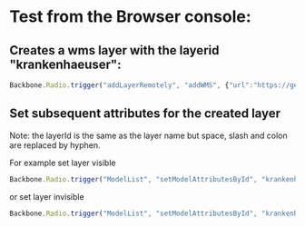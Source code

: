 
# Test from the Browser console:

## Creates a wms layer with the layerid "krankenhaeuser":

```js
Backbone.Radio.trigger("addLayerRemotely", "addWMS", {"url":"https://geodienste.hamburg.de/HH_WMS_Krankenhaeuser", "layersToLoad":[{name: "krankenhaeuser", title: "krankenhaeuser", layerOn: true, style: ""}], "folderName":"externe Daten", "zoomTo":true})
```

## Set subsequent attributes for the created layer
Note: the layerId is the same as the layer name but space, slash and colon are replaced by hyphen.

For example set layer visible
```js
Backbone.Radio.trigger("ModelList", "setModelAttributesById", "krankenhaeuser", {isSelected: true})
```

or set layer invisible
```js
Backbone.Radio.trigger("ModelList", "setModelAttributesById", "krankenhaeuser", {isSelected: false})
```
